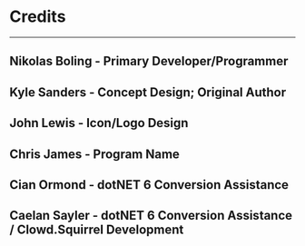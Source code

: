 # Credits
---
## Nikolas Boling - Primary Developer/Programmer
## Kyle Sanders - Concept Design; Original Author
## John Lewis - Icon/Logo Design
## Chris James - Program Name
## Cian Ormond - dotNET 6 Conversion Assistance
## Caelan Sayler - dotNET 6 Conversion Assistance / Clowd.Squirrel Development
